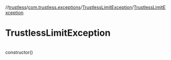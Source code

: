 //[trustless](../../../index.md)/[com.trustless.exceptions](../index.md)/[TrustlessLimitException](index.md)/[TrustlessLimitException](-trustless-limit-exception.md)

# TrustlessLimitException

\
constructor()
